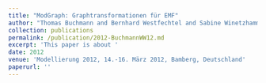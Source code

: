```yaml
---
title: "ModGraph: Graphtransformationen für EMF"
author: "Thomas Buchmann and Bernhard Westfechtel and Sabine Winetzhammer"
collection: publications
permalink: /publication/2012-BuchmannWW12.md
excerpt: 'This paper is about '
date: 2012
venue: 'Modellierung 2012, 14.-16. März 2012, Bamberg, Deutschland'
paperurl: ''
---
```


